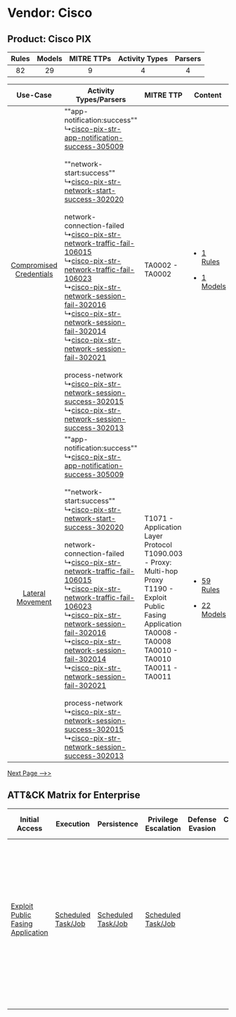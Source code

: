 Vendor: Cisco
=============
Product: Cisco PIX
------------------
| Rules | Models | MITRE TTPs | Activity Types | Parsers |
|:-----:|:------:|:----------:|:--------------:|:-------:|
|  82   |   29   |     9      |       4        |    4    |

|    Use-Case    | Activity Types/Parsers    | MITRE TTP    | Content    |
|:----:| ---- | ---- | ---- |
| [Compromised Credentials](../../../UseCases/uc_compromised_credentials.md) |  ""app-notification:success""<br> ↳[cisco-pix-str-app-notification-success-305009](Ps/pC_ciscopixstrappnotificationsuccess305009.md)<br><br> ""network-start:success""<br> ↳[cisco-pix-str-network-start-success-302020](Ps/pC_ciscopixstrnetworkstartsuccess302020.md)<br><br> network-connection-failed<br> ↳[cisco-pix-str-network-traffic-fail-106015](Ps/pC_ciscopixstrnetworktrafficfail106015.md)<br> ↳[cisco-pix-str-network-traffic-fail-106023](Ps/pC_ciscopixstrnetworktrafficfail106023.md)<br> ↳[cisco-pix-str-network-session-fail-302016](Ps/pC_ciscopixstrnetworksessionfail302016.md)<br> ↳[cisco-pix-str-network-session-fail-302014](Ps/pC_ciscopixstrnetworksessionfail302014.md)<br> ↳[cisco-pix-str-network-session-fail-302021](Ps/pC_ciscopixstrnetworksessionfail302021.md)<br><br> process-network<br> ↳[cisco-pix-str-network-session-success-302015](Ps/pC_ciscopixstrnetworksessionsuccess302015.md)<br> ↳[cisco-pix-str-network-session-success-302013](Ps/pC_ciscopixstrnetworksessionsuccess302013.md)<br> | TA0002 - TA0002<br>    | [<ul><li>1 Rules</li></ul><ul><li>1 Models</li></ul>](RM/r_m_cisco_cisco_pix_Compromised_Credentials.md) |
|        [Lateral Movement](../../../UseCases/uc_lateral_movement.md)        |  ""app-notification:success""<br> ↳[cisco-pix-str-app-notification-success-305009](Ps/pC_ciscopixstrappnotificationsuccess305009.md)<br><br> ""network-start:success""<br> ↳[cisco-pix-str-network-start-success-302020](Ps/pC_ciscopixstrnetworkstartsuccess302020.md)<br><br> network-connection-failed<br> ↳[cisco-pix-str-network-traffic-fail-106015](Ps/pC_ciscopixstrnetworktrafficfail106015.md)<br> ↳[cisco-pix-str-network-traffic-fail-106023](Ps/pC_ciscopixstrnetworktrafficfail106023.md)<br> ↳[cisco-pix-str-network-session-fail-302016](Ps/pC_ciscopixstrnetworksessionfail302016.md)<br> ↳[cisco-pix-str-network-session-fail-302014](Ps/pC_ciscopixstrnetworksessionfail302014.md)<br> ↳[cisco-pix-str-network-session-fail-302021](Ps/pC_ciscopixstrnetworksessionfail302021.md)<br><br> process-network<br> ↳[cisco-pix-str-network-session-success-302015](Ps/pC_ciscopixstrnetworksessionsuccess302015.md)<br> ↳[cisco-pix-str-network-session-success-302013](Ps/pC_ciscopixstrnetworksessionsuccess302013.md)<br> | T1071 - Application Layer Protocol<br>T1090.003 - Proxy: Multi-hop Proxy<br>T1190 - Exploit Public Fasing Application<br>TA0008 - TA0008<br>TA0010 - TA0010<br>TA0011 - TA0011<br> | [<ul><li>59 Rules</li></ul><ul><li>22 Models</li></ul>](RM/r_m_cisco_cisco_pix_Lateral_Movement.md)      |
[Next Page -->>](2_ds_cisco_cisco_pix.md)

ATT&CK Matrix for Enterprise
----------------------------
| Initial Access                                                                         | Execution                                                               | Persistence                                                             | Privilege Escalation                                                    | Defense Evasion | Credential Access | Discovery | Lateral Movement | Collection | Command and Control                                                                                                                                                                                                                                                                                                                                                                                      | Exfiltration | Impact |
| -------------------------------------------------------------------------------------- | ----------------------------------------------------------------------- | ----------------------------------------------------------------------- | ----------------------------------------------------------------------- | --------------- | ----------------- | --------- | ---------------- | ---------- | -------------------------------------------------------------------------------------------------------------------------------------------------------------------------------------------------------------------------------------------------------------------------------------------------------------------------------------------------------------------------------------------------------- | ------------ | ------ |
| [Exploit Public Fasing Application](https://attack.mitre.org/techniques/T1190)<br><br> | [Scheduled Task/Job](https://attack.mitre.org/techniques/T1053)<br><br> | [Scheduled Task/Job](https://attack.mitre.org/techniques/T1053)<br><br> | [Scheduled Task/Job](https://attack.mitre.org/techniques/T1053)<br><br> |                 |                   |           |                  |            | [Dynamic Resolution](https://attack.mitre.org/techniques/T1568)<br><br>[Dynamic Resolution: Domain Generation Algorithms](https://attack.mitre.org/techniques/T1568/002)<br><br>[Proxy: Multi-hop Proxy](https://attack.mitre.org/techniques/T1090/003)<br><br>[Application Layer Protocol](https://attack.mitre.org/techniques/T1071)<br><br>[Proxy](https://attack.mitre.org/techniques/T1090)<br><br> |              |        |